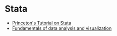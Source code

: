 # Stata

 - [Princeton's Tutorial on Stata](https://data.princeton.edu/Stata/)
 - [Fundamentals of data analysis and visualization](http://geocenter.github.io/StataTraining/)